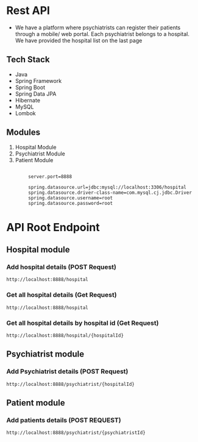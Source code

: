 # Rest API
* We have a platform where psychiatrists can register their patients through a mobile/ web portal. Each psychiatrist belongs to a hospital. We have provided the hospital list on the last page

## Tech Stack

* Java
* Spring Framework
* Spring Boot
* Spring Data JPA
* Hibernate
* MySQL
* Lombok

## Modules
1. Hospital Module
2. Psychiatrist Module
3. Patient Module

```

        server.port=8888

        spring.datasource.url=jdbc:mysql://localhost:3306/hospital
        spring.datasource.driver-class-name=com.mysql.cj.jdbc.Driver
        spring.datasource.username=root
        spring.datasource.password=root

```

# API Root Endpoint

## Hospital module

### Add hospital details (POST Request)

`http://localhost:8888/hospital`

### Get all hospital details (Get Request)

`http://localhost:8888/hospital`

### Get all hospital details by hospital id (Get Request)

`http://localhost:8888/hospital/{hospitalId}`

## Psychiatrist module

### Add Psychiatrist details (POST Request)

`http://localhost:8888/psychiatrist/{hospitalId}`

## Patient module

### Add patients details (POST REQUEST)

`http://localhost:8888/psychiatrist/{psychiatristId}`

